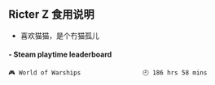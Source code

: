 ## Ricter Z 食用说明
- 喜欢猫猫，是个冇猫孤儿

<!-- steam-box start -->
#### - Steam playtime leaderboard
```text
🎮 World of Warships                 🕘 186 hrs 58 mins
```
<!-- Powered by https://github.com/YouEclipse/steam-box . -->
<!-- steam-box end -->
